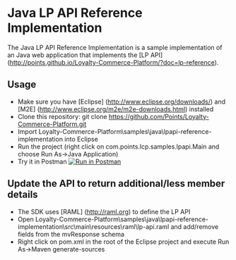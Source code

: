 Java LP API Reference Implementation
=======

The Java LP API Reference Implementation is a sample implementation of an Java web application that implements the [LP API] (http://points.github.io/Loyalty-Commerce-Platform/?doc=lp-reference).

## Usage

- Make sure you have [Eclipse] (http://www.eclipse.org/downloads/) and [M2E] (http://www.eclipse.org/m2e/m2e-downloads.html) installed
- Clone this repository: git clone https://github.com/Points/Loyalty-Commerce-Platform.git
- Import Loyalty-Commerce-Platform\samples\java\lpapi-reference-implementation into Eclipse
- Run the project (right click on com.points.lcp.samples.lpapi.Main and choose Run As->Java Application)
- Try it in Postman [![Run in Postman](https://run.pstmn.io/button.png)](https://www.getpostman.com/run-collection/3db7f1f986c46f2d9d96)

## Update the API to return additional/less member details

- The SDK uses [RAML] (http://raml.org) to define the LP API
- Open Loyalty-Commerce-Platform\samples\java\lpapi-reference-implementation\src\main\resources\raml\lp-api.raml and add/remove fields from the mvResponse schema
- Right click on pom.xml in the root of the Eclipse project and execute Run As->Maven generate-sources 



